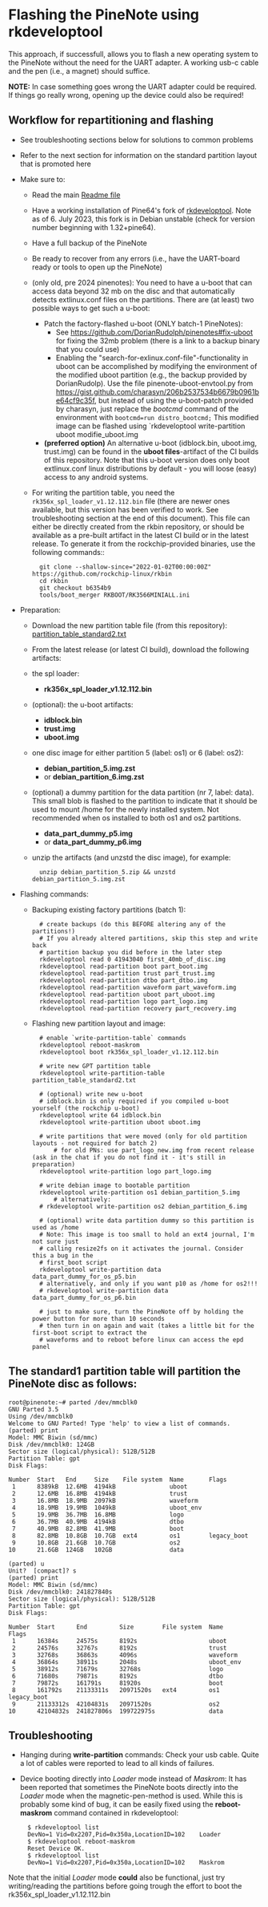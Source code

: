 # Flashing the PineNote using rkdeveloptool

This approach, if successfull, allows you to flash a new operating system to the PineNote without the need for the UART adapter. A working usb-c cable and the pen (i.e., a magnet) should suffice.

**NOTE:** In case something goes wrong the UART adapter could be required. If things go really wrong, opening up the device could also be required!

## Workflow for repartitioning and flashing
* See troubleshooting sections below for solutions to common problems
* Refer to the next section for information on the standard partition layout that is promoted here
* Make sure to:
	* Read the main [Readme file](../README.md)
	* Have a working installation of Pine64's fork of
	  [rkdeveloptool](https://gitlab.com/pine64-org/quartz-bsp/rkdeveloptool).
	  Note as of 6. July 2023, this fork is in Debian unstable (check for version number beginning with 1.32+pine64).
	* Have a full backup of the PineNote
	* Be ready to recover from any errors (i.e., have the UART-board ready or
	  tools to open up the PineNote)
	* (only old, pre 2024 pinenotes): You need to have a u-boot that can access data beyond 32 mb on the disc and that automatically detects extlinux.conf files on the partitions.
	  There are (at least) two possible ways to get such a u-boot:
	    * Patch the factory-flashed u-boot (ONLY batch-1 PineNotes):
	      * See https://github.com/DorianRudolph/pinenotes#fix-uboot for fixing the 32mb problem (there is a link to a backup binary that you could use)
	      * Enabling the "search-for-exlinux.conf-file"-functionality in uboot can be accomplished by modifying the environment of the modified uboot partition (e.g., the backup provided by DorianRudolp). Use the file pinenote-uboot-envtool.py from  https://gist.github.com/charasyn/206b2537534b6679b0961be64cf9c35f, but instead of using the u-boot-patch provided by charasyn, just replace the *bootcmd* command of the environment with `bootcmd=run distro_bootcmd;` This modified image can be flashed using `rkdeveloptool write-partition uboot modifie_uboot.img
	    * **(preferred option)** An alternative u-boot (idblock.bin, uboot.img, trust.img) can be found in the **uboot files**-artifact of the CI builds of this repository. Note that this u-boot version does only boot extlinux.conf linux distributions by default - you will loose (easy) access to any android systems.
	* For writing the partition table, you need the `rk356x_spl_loader_v1.12.112.bin` file (there are newer ones available, but this version has been verified to work. See troubleshooting section at the end of this document). This file can either be directly created from the rkbin repository, or should be available as a pre-built artifact in the latest CI build or in the latest release.
 	To generate it from the rockchip-provided binaries, use the following commands::

            git clone --shallow-since="2022-01-02T00:00:00Z" https://github.com/rockchip-linux/rkbin
            cd rkbin
            git checkout b6354b9
            tools/boot_merger RKBOOT/RK3566MINIALL.ini

* Preparation:
  
	* Download the new partition table file (from this repository): [partition_table_standard2.txt](partition_table_standard2.txt)
	* From the latest release (or latest CI build), download the following artifacts:
	 * the spl loader:
	   * **rk356x_spl_loader_v1.12.112.bin**
	 * (optional): the u-boot artifacts:
	   * **idblock.bin**
	   * **trust.img**
	   * **uboot.img**
	 * one disc image for either partition 5 (label: os1) or 6 (label: os2):
	   * **debian_partition_5.img.zst**
	   * or **debian_partition_6.img.zst**
	 * (optional) a dummy partition for the data partition (nr 7, label: data). This small blob is flashed to the partition to indicate that it should be used to mount /home for the newly installed system. Not recommended when os installed to both os1 and os2 partitions.
	   * **data_part_dummy_p5.img**
	   * or **data_part_dummy_p6.img**
	* unzip the artifacts (and unzstd the disc image), for example:

			unzip debian_partition_5.zip && unzstd debian_partition_5.img.zst

* Flashing commands:

  * Backuping existing factory partitions (batch 1):
    
		  # create backups (do this BEFORE altering any of the partitions!)
		  # If you already altered partitions, skip this step and write back
		  # partition backup you did before in the later step
		  rkdeveloptool read 0 41943040 first_40mb_of_disc.img
		  rkdeveloptool read-partition boot part_boot.img
		  rkdeveloptool read-partition trust part_trust.img
		  rkdeveloptool read-partition dtbo part_dtbo.img
		  rkdeveloptool read-partition waveform part_waveform.img
		  rkdeveloptool read-partition uboot part_uboot.img
		  rkdeveloptool read-partition logo part_logo.img
		  rkdeveloptool read-partition recovery part_recovery.img

  * Flashing new partition layout and image:
    
		  # enable `write-partition-table` commands
		  rkdeveloptool reboot-maskrom
		  rkdeveloptool boot rk356x_spl_loader_v1.12.112.bin
	
		  # write new GPT partition table
		  rkdeveloptool write-partition-table partition_table_standard2.txt
	
		  # (optional) write new u-boot
		  # idblock.bin is only required if you compiled u-boot yourself (the rockchip u-boot)
		  rkdeveloptool write 64 idblock.bin
		  rkdeveloptool write-partition uboot uboot.img
	
		  # write partitions that were moved (only for old partition layouts - not required for batch 2)
      		  # for old PNs: use part_logo_new.img from recent release (ask in the chat if you do not find it - it's still in preparation)
		  rkdeveloptool write-partition logo part_logo.img
	
		  # write debian image to bootable partition
		  rkdeveloptool write-partition os1 debian_partition_5.img
	          # alternatively:
	  	  # rkdeveloptool write-partition os2 debian_partition_6.img
	
		  # (optional) write data partition dummy so this partition is used as /home
		  # Note: This image is too small to hold an ext4 journal, I'm not sure just
		  # calling resize2fs on it activates the journal. Consider this a bug in the
		  # first_boot script
		  rkdeveloptool write-partition data data_part_dummy_for_os_p5.bin
	  	  # alternatively, and only if you want p10 as /home for os2!!!
	  	  # rkdeveloptool write-partition data data_part_dummy_for_os_p6.bin
						  
		  # just to make sure, turn the PineNote off by holding the power button for more than 10 seconds
		  # then turn in on again and wait (takes a little bit for the first-boot script to extract the
		  # waveforms and to reboot before linux can access the epd panel

## The standard1 partition table will partition the PineNote disc as follows:

	root@pinenote:~# parted /dev/mmcblk0
	GNU Parted 3.5
	Using /dev/mmcblk0
	Welcome to GNU Parted! Type 'help' to view a list of commands.
	(parted) print
	Model: MMC Biwin (sd/mmc)
	Disk /dev/mmcblk0: 124GB
	Sector size (logical/physical): 512B/512B
	Partition Table: gpt
	Disk Flags:

	Number  Start   End     Size    File system  Name       Flags
	 1      8389kB  12.6MB  4194kB               uboot
	 2      12.6MB  16.8MB  4194kB               trust
	 3      16.8MB  18.9MB  2097kB               waveform
	 4      18.9MB  19.9MB  1049kB               uboot_env
	 5      19.9MB  36.7MB  16.8MB               logo
	 6      36.7MB  40.9MB  4194kB               dtbo
	 7      40.9MB  82.8MB  41.9MB               boot
	 8      82.8MB  10.8GB  10.7GB  ext4         os1        legacy_boot
	 9      10.8GB  21.6GB  10.7GB               os2
	10      21.6GB  124GB   102GB                data

	(parted) u
	Unit?  [compact]? s
	(parted) print
	Model: MMC Biwin (sd/mmc)
	Disk /dev/mmcblk0: 241827840s
	Sector size (logical/physical): 512B/512B
	Partition Table: gpt
	Disk Flags:

	Number  Start      End         Size        File system  Name       Flags
	 1      16384s     24575s      8192s                    uboot
	 2      24576s     32767s      8192s                    trust
	 3      32768s     36863s      4096s                    waveform
	 4      36864s     38911s      2048s                    uboot_env
	 5      38912s     71679s      32768s                   logo
	 6      71680s     79871s      8192s                    dtbo
	 7      79872s     161791s     81920s                   boot
	 8      161792s    21133311s   20971520s   ext4         os1        legacy_boot
	 9      21133312s  42104831s   20971520s                os2
	10      42104832s  241827806s  199722975s               data


## Troubleshooting

* Hanging during **write-partition** commands: Check your usb cable. Quite a lot of cables were reported to lead to all kinds of failures.
* Device booting directly into *Loader* mode instead of *Maskrom*: It has been reported that sometimes the PineNote boots directly into the *Loader* mode when the magnetic-pen-method is used. While this is probably some kind of bug, it can be easily fixed using the **reboot-maskrom** command contained in rkdeveloptool:

		$ rkdeveloptool list
		DevNo=1	Vid=0x2207,Pid=0x350a,LocationID=102	Loader
		$ rkdeveloptool reboot-maskrom
		Reset Device OK.
		$ rkdeveloptool list
		DevNo=1	Vid=0x2207,Pid=0x350a,LocationID=102	Maskrom

Note that the initial *Loader* mode **could** also be functional, just try writing/reading the partitions before going trough the effort to boot the rk356x_spl_loader_v1.12.112.bin
